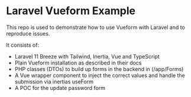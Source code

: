# Laravel Vueform Example

This repo is used to demonstrate how to use Vueform with Laravel and to reproduce issues.

It consists of:
* Laravel 11 Breeze with Tailwind, Inertia, Vue and TypeScript
* Plain Vueform installation as described in their docs
* PHP classes (DTOs) to build up forms in the backend in (/app/Forms)
* A Vue wrapper component to inject the correct values and handle the submission via inertias useForm
* A POC for the update password form
